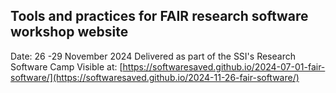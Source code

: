 ## Tools and practices for FAIR research software workshop website

Date: 26 -29 November 2024
Delivered as part of the SSI's Research Software Camp
Visible at: [https://softwaresaved.github.io/2024-07-01-fair-software/](https://softwaresaved.github.io/2024-11-26-fair-software/)

